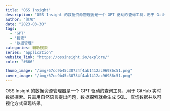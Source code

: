 ```yaml
---
title: "OSS Insight"
description: "OSS Insight 的数据资源管理器是一个 GPT 驱动的查询工具，用于 GitHub 实时数据探索。只需用自然语言"
author: "瑞东"
date: "2023-03-30"
tags:
  - "GPT"
  - "搜索"
  - "数据管理"
categories: 辅助搜索
series: "application"
website_link: "https://ossinsight.io/explore/"
color: "#666"

thumb_image: "/img/67cc9b45c30734f4ab1412ac96986c51.png"
cover_image: "/img/67cc9b45c30734f4ab1412ac96986c51.png"
---
```


OSS Insight 的数据资源管理器是一个 GPT 驱动的查询工具，用于 GitHub 实时数据探索。只需用自然语言提出问题，数据探索就会生成 SQL、查询数据并以可视化方式呈现结果。